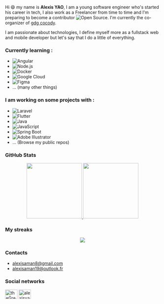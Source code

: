 Hi 😄 my name is __Alexis YAO__, I am a young software engineer who's started his career in tech, I also work as a Freelancer from time to time and I'm preparing to become a contributor ![Open Source](https://img.shields.io/static/v1?&message=Open+Source&color=3DA639&logo=Open+Source&logoColor=FFFFFF&label=). I'm currently the co-organizer of [gdg cocody](https://github.com/gdgcocody).


I am passionate about technologies, I define myself more as a fullstack web and mobile developer but let's say that I do a little of everything.

### Currently learning :
- ![Angular](https://img.shields.io/static/v1?&message=Angular&color=DD0031&logo=Angular&logoColor=FFFFFF&label=)
- ![Node.js](https://img.shields.io/static/v1?&message=Node.js&color=339933&logo=Node.js&logoColor=FFFFFF&label=)
- ![Docker](https://img.shields.io/static/v1?&message=Docker&color=2496ED&logo=Docker&logoColor=FFFFFF&label=)
- ![Google Cloud](https://img.shields.io/static/v1?&message=Google+Cloud&color=4285F4&logo=Google+Cloud&logoColor=FFFFFF&label=)
- ![Figma](https://img.shields.io/static/v1?&message=Figma&color=F24E1E&logo=Figma&logoColor=FFFFFF&label=)
- ... (many other things)

### I am working on some projects with : 
- ![Laravel](https://img.shields.io/static/v1?&message=Laravel&color=FF2D20&logo=Laravel&logoColor=FFFFFF&label=)
- ![Flutter](https://img.shields.io/static/v1?&message=Flutter&color=02569B&logo=Flutter&logoColor=FFFFFF&label=)
- ![Java](https://img.shields.io/static/v1?e&message=Java&color=007396&logo=Java&logoColor=FFFFFF&label=)
- ![JavaScript](https://img.shields.io/static/v1?&message=JavaScript&color=222222&logo=JavaScript&logoColor=F7DF1E&label=)
- ![Spring Boot](https://img.shields.io/static/v1?&message=Spring+Boot&color=6DB33F&logo=Spring+Boot&logoColor=FFFFFF&label=)
- ![Adobe Illustrator](https://img.shields.io/static/v1?&message=Adobe+Illustrator&color=222222&logo=Adobe+Illustrator&logoColor=FF9A00&label=)
- ... (Browse my public repos)

### GitHub Stats
<p align="center">
<a href="https://github.com/misteral1009">
  <img height="180em" src="https://github-readme-stats-eight-theta.vercel.app/api?username=theGreatIx&show_icons=true&theme=onedark&include_all_commits=true&count_private=true"/>
  <img height="180em" src="https://github-readme-stats-eight-theta.vercel.app/api/top-langs/?username=theGreatIx&layout=compact&langs_count=8&theme=onedark"/>
</a>
</p>

### My streaks

<p align="center">
 <a href="https://github.com/theGreatIx"><img src="https://github-readme-streak-stats.herokuapp.com?user=theGreatIx&theme=onedark&hide_border=true&date_format=M%20j%5B%2C%20Y%5D"/></a>
</p>

### Contacts
- [alexisaman8@gmail.com](mailto:alexisaman8@gmail.com)
- [alexisaman19@outlook.fr](mailto:alexisaman19@outlook.fr)

### Social networks
<p align="left">
<a href="https://twitter.com/theGreatIx" target="blank"><img align="center" src="https://raw.githubusercontent.com/rahuldkjain/github-profile-readme-generator/master/src/images/icons/Social/twitter.svg" alt="theGreatIx" height="30" width="40" /></a>
<a href="https://linkedin.com/in/alexisyao" target="blank"><img align="center" src="https://raw.githubusercontent.com/rahuldkjain/github-profile-readme-generator/master/src/images/icons/Social/linked-in-alt.svg" alt="alexisyao" height="30" width="40" /></a>
</p>
